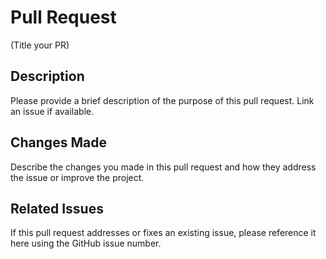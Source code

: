 # Pull Request
(Title your PR)

## Description

Please provide a brief description of the purpose of this pull request. Link an issue if available.

## Changes Made

Describe the changes you made in this pull request and how they address the issue or improve the project.

## Related Issues

If this pull request addresses or fixes an existing issue, please reference it here using the GitHub issue number.

